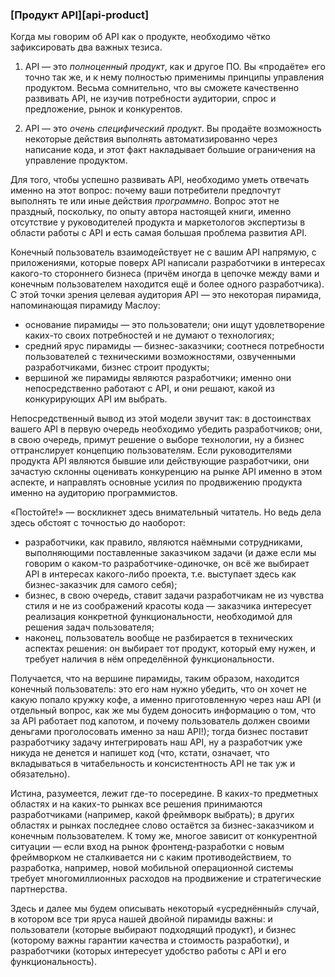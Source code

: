 ### [Продукт API][api-product]

Когда мы говорим об API как о продукте, необходимо чётко зафиксировать два важных тезиса.

  1. API — это *полноценный продукт*, как и другое ПО. Вы «продаёте» его точно так же, и к нему полностью применимы принципы управления продуктом. Весьма сомнительно, что вы сможете качественно развивать API, не изучив потребности аудитории, спрос и предложение, рынок и конкурентов.

  2. API — это *очень специфический продукт*. Вы продаёте возможность некоторые действия выполнять автоматизированно через написание кода, и этот факт накладывает большие ограничения на управление продуктом.

Для того, чтобы успешно развивать API, необходимо уметь отвечать именно на этот вопрос: почему ваши потребители предпочтут выполнять те или иные действия *программно*. Вопрос этот не праздный, поскольку, по опыту автора настоящей книги, именно отсутствие у руководителей продукта и маркетологов экспертизы в области работы с API и есть самая большая проблема развития API.

Конечный пользователь взаимодействует не с вашим API напрямую, с приложениями, которые поверх API написали разработчики в интересах какого-то стороннего бизнеса (причём иногда в цепочке между вами и конечным пользователем находится ещё и более одного разработчика). С этой точки зрения целевая аудитория API — это некоторая пирамида, напоминающая пирамиду Маслоу:
  * основание пирамиды — это пользователи; они ищут удовлетворение каких-то своих потребностей и не думают о технологиях;
  * средний ярус пирамиды — бизнес-заказчики; соотнеся потребности пользователей с техническими возможностями, озвученными разработчиками, бизнес строит продукты;
  * вершиной же пирамиды являются разработчики; именно они непосредственно работают с API, и они решают, какой из конкурирующих API им выбрать.
  
Непосредственный вывод из этой модели звучит так: в достоинствах вашего API в первую очередь необходимо убедить разработчиков; они, в свою очередь, примут решение о выборе технологии, ну а бизнес оттранслирует концепцию пользователям. Если руководителями продукта API являются бывшие или действующие разработчики, они зачастую склонны оценивать конкуренцию на рынке API именно в этом аспекте, и направлять основные усилия по продвижению продукта именно на аудиторию программистов.

«Постойте!» — воскликнет здесь внимательный читатель. Но ведь дела здесь обстоят с точностью до наоборот:
  * разработчики, как правило, являются наёмными сотрудниками, выполняющими поставленные заказчиком задачи (и даже если мы говорим о каком-то разработчике-одиночке, он всё же выбирает API в интересах какого-либо проекта, т.е. выступает здесь как бизнес-заказчик для самого себя);
  * бизнес, в свою очередь, ставит задачи разработчикам не из чувства стиля и не из соображений красоты кода — заказчика интересует реализация конкретной функциональности, необходимой для решения задач пользователя;
  * наконец, пользователь вообще не разбирается в технических аспектах решения: он выбирает тот продукт, который ему нужен, и требует наличия в нём определённой функциональности.

Получается, что на вершине пирамиды, таким образом, находится конечный пользователь: это его нам нужно убедить, что он хочет не какую попало кружку кофе, а именно приготовленную через наш API (и отдельный вопрос, как же мы будем доносить информацию о том, что за API работает под капотом, и почему пользователь должен своими деньгами проголосовать именно за наш API!); тогда бизнес поставит разработчику задачу интегрировать наш API, ну а разработчик уже никуда не денется и напишет код (что, кстати, означает, что вкладываться в читабельность и консистентность API не так уж и обязательно).

Истина, разумеется, лежит где-то посередине. В каких-то предметных областях и на каких-то рынках все решения принимаются разработчиками (например, какой фреймворк выбрать); в других областях и рынках последнее слово остаётся за бизнес-заказчиком и конечным пользователем. К тому же, многое зависит от конкурентной ситуации — если вход на рынок фронтенд-разработки с новым фреймворком не сталкивается ни с каким противодействием, то разработка, например, новой мобильной операционной системы требует многомиллионных расходов на продвижение и стратегические партнерства.

Здесь и далее мы будем описывать некоторый «усреднённый» случай, в котором все три яруса нашей двойной пирамиды важны: и пользователи (которые выбирают подходящий продукт), и бизнес (которому важны гарантии качества и стоимость разработки), и разработчики (которых интересует удобство работы с API и его функциональность).